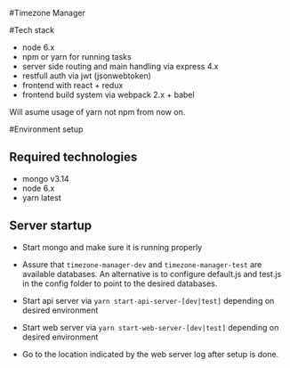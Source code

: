 #Timezone Manager

#Tech stack
- node 6.x
- npm or yarn for running tasks
- server side routing and main handling via express 4.x
- restfull auth via jwt (jsonwebtoken)
- frontend with react + redux
- frontend build system via webpack 2.x + babel 

Will asume usage of yarn not npm from now on.

#Environment setup

## Required technologies
- mongo v3.14
- node 6.x 
- yarn latest

## Server startup
- Start mongo and make sure it is running properly

- Assure that `timezone-manager-dev` and `timezone-manager-test` are 
available databases. An alternative is to configure default.js and test.js in
the config folder to point to the desired databases.

- Start api server via `yarn start-api-server-[dev|test]` depending on desired environment

- Start web server via `yarn start-web-server-[dev|test]` depending on desired environment

- Go to the location indicated by the web server log after setup is done.